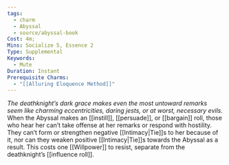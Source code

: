 ```yaml
---
tags:
  - charm
  - Abyssal
  - source/abyssal-book
Cost: 4m; 
Mins: Socialize 5, Essence 2
Type: Supplemental
Keywords:
  - Mute
Duration: Instant
Prerequisite Charms:
  - "[[Alluring Eloquence Method]]"
---
```

*The deathknight’s dark grace makes even the most untoward remarks seem like charming eccentricities, daring jests, or at worst, necessary evils.*
When the Abyssal makes an [[instill]], [[persuade]], or [[bargain]] roll, those who hear her can’t take offense at her remarks or respond with hostility. They can’t form or strengthen negative [[Intimacy|Tie]]s to her because of it, nor can they weaken positive [[Intimacy|Tie]]s towards the Abyssal as a result. This costs one [[Willpower]] to resist, separate from the deathknight’s [[influence roll]].